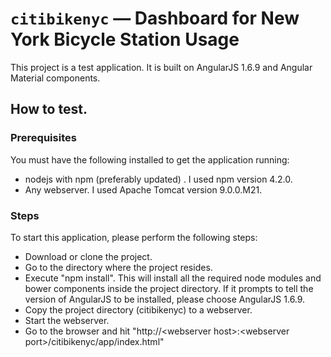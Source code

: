 # `citibikenyc` — Dashboard for New York Bicycle Station Usage

This project is a test application. It is built on AngularJS 1.6.9 and Angular Material components.

## How to test.

### Prerequisites
You must have the following installed to get the application running:
* nodejs with npm (preferably updated) . I used npm version 4.2.0.
* Any webserver. I used Apache Tomcat version 9.0.0.M21.

### Steps
To start this application, please perform the following steps:

* Download or clone the project.
* Go to the directory where the project resides.
* Execute "npm install". This will install all the required node modules and bower components inside the project directory. If it prompts to tell the version of AngularJS to be installed, please choose AngularJS 1.6.9.
* Copy the project directory (citibikenyc) to a webserver.
* Start the webserver.
* Go to the browser and hit "http://\<webserver host\>:\<webserver port\>/citibikenyc/app/index.html"
